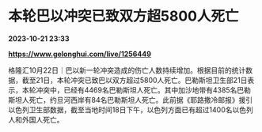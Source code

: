 # 本轮巴以冲突已致双方超5800人死亡

**2023-10-21 23:33**

**https://www.gelonghui.com/live/1256449**

格隆汇10月22日｜巴以新一轮冲突造成的伤亡人数持续增加。根据目前的统计数据，截至21日，本轮冲突已致巴以双方超过5800人死亡。巴勒斯坦卫生部21日表示，本轮冲突中，已经有4469名巴勒斯坦人死亡。其中加沙地带有4385名巴勒斯坦人死亡，约旦河西岸有84名巴勒斯坦人死亡。此前据《耶路撒冷邮报》援引以色列卫生部数据，截至当地时间18日下午，以色列方面已有超过1400名以色列人和外国人死亡。